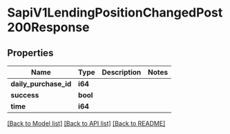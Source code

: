 # SapiV1LendingPositionChangedPost200Response

## Properties

Name | Type | Description | Notes
------------ | ------------- | ------------- | -------------
**daily_purchase_id** | **i64** |  | 
**success** | **bool** |  | 
**time** | **i64** |  | 

[[Back to Model list]](../README.md#documentation-for-models) [[Back to API list]](../README.md#documentation-for-api-endpoints) [[Back to README]](../README.md)


